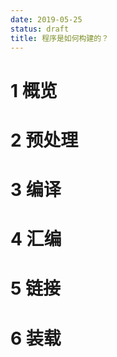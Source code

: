 ```yaml
---
date: 2019-05-25
status: draft
title: 程序是如何构建的？
---
```


# 1 概览



# 2 预处理

# 3 编译

# 4 汇编

# 5 链接

# 6 装载